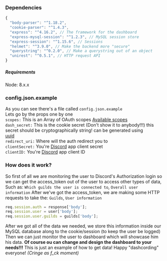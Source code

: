 ### Dependencies
```js
{
  "body-parser": "^1.18.2",
  "cookie-parser": "^1.4.3",
  "express": "^4.16.2", // The framework for the dashboard
  "express-mysql-session": "^1.2.3", // MySQL session store
  "express-session": "^1.15.6", // Sessions
  "helmet": "^3.9.0", // Make the backend more "secure"
  "querystring": "^0.2.0", // Make a querystring out of an object
  "unirest": "^0.5.1", // HTTP request API
}
```

##### Requirements
Node: 8.x.x

### config.json.example
As you can see there's a file called `config.json.example`<br>
Lets go by the props one by one<br>
`scopes:` This is an Array of OAuth scopes [Available scopes](https://discordapp.com/developers/docs/topics/oauth2#shared-resources-oauth2-scopes)<br>
`dash_secret:` This is the cookie secret (Don't show it to anybody!!!) this secret should be cryptographically string! can be generated using<br> [uuid](https://www.npmjs.com/package/uuid)<br>
`redirect_uri:` Where will the auth redirect you to<br>
`clientSecret:` You're [Discord](https://discordapp.com) app client secret<br>
`clientID:` You're [Discord](https://discordapp.com) app client ID

### How does it work?
So first of all we are monitoring the user to Discord's Authorization login so we can get the access_token out of the user to access other types of data,<br>
Such as: `Which guilds the user is connected to`, `Overall user information`
After we've got the access_token, we are making some HTTP requests to take the: `Guilds`, `User information`<br>
```js
req.session.auth = response['body'];
req.session.user = user['body'];
req.session.user.guilds = guilds['body'];
```
After we got all of the data we needed, we store this information inside our MySQL database along to the cookie/session (to keep the user be logged)<br>
Then we can just monitor the user to dashboard which will showcase him his data.
**Of course ou can change and design the dashboard to your needs!!!** This is just an example of how to get data!
Happy "dashcording" everyone! *(Cringe as f_ck moment)*
